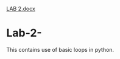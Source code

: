 [LAB 2.docx](https://github.com/user-attachments/files/19449824/LAB.2.docx)
# Lab-2-
This contains use of basic loops in python. 
